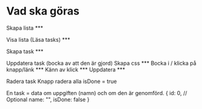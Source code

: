 # Vad ska göras

Skapa lista ***

Visa lista (Läsa tasks) ***

Skapa task ***

Uppdatera task (bocka av att den är gjord)
    Skapa css ***
    Bocka i / klicka på knapp/länk ***
    Känn av klick ***
    Uppdatera ***

Radera task
    Knapp radera alla isDone = true

En task = data om uppgiften (namn) och om den är genomförd.
{ 
    id: 0,          // Optional
    name: "",
    isDone: false
}
